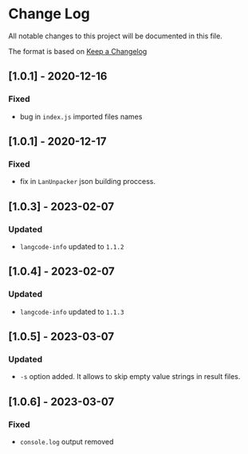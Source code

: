 # Change Log

All notable changes to this project will be documented in this file.

The format is based on [Keep a Changelog](http://keepachangelog.com/)

## [1.0.1] - 2020-12-16

### Fixed

- bug in `index.js` imported files names

## [1.0.1] - 2020-12-17

### Fixed

- fix in `LanUnpacker` json building proccess.

## [1.0.3] - 2023-02-07

### Updated

- `langcode-info` updated to `1.1.2`

## [1.0.4] - 2023-02-07

### Updated

- `langcode-info` updated to `1.1.3`

## [1.0.5] - 2023-03-07

### Updated

- `-s` option added. It allows to skip empty value strings in result files.

## [1.0.6] - 2023-03-07

### Fixed

- `console.log` output removed
